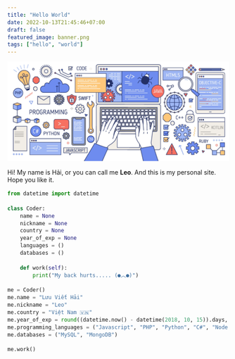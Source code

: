 ```yaml
---
title: "Hello World"
date: 2022-10-13T21:45:46+07:00
draft: false
featured_image: banner.png
tags: ["hello", "world"]
---
```


![Image alt](banner.png)

Hi! My name is Hải, or you can call me **Leo**. And this is my personal site. Hope you like it.

```python
from datetime import datetime

class Coder:
    name = None
    nickname = None
    country = None
    year_of_exp = None
    languages = ()
    databases = ()

    def work(self):
        print("My back hurts..... (●︿●)")

me = Coder()
me.name = "Lưu Viết Hải"
me.nickname = "Leo"
me.country = "Việt Nam 🇻🇳"
me.year_of_exp = round((datetime.now() - datetime(2018, 10, 15)).days, 2)
me.programming_languages = ("Javascript", "PHP", "Python", "C#", "Node.JS", "Go", "...")
me.databases = ("MySQL", "MongoDB")

me.work()
```
